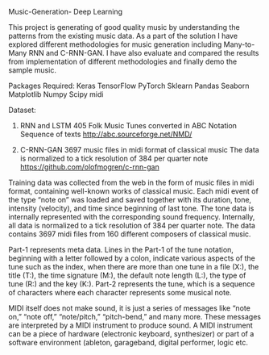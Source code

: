 Music-Generation- Deep Learning


This project is generating of good quality music by understanding the patterns from the existing music data. As a part of the solution I have explored different methodologies for music generation including Many-to-Many RNN and C-RNN-GAN. I have also evaluate and compared the results from implementation of different methodologies and finally demo the sample music.

Packages Required: Keras TensorFlow PyTorch Sklearn Pandas Seaborn Matplotlib Numpy Scipy midi

Dataset:

1. RNN and LSTM 405 Folk Music Tunes converted in ABC Notation Sequence of texts http://abc.sourceforge.net/NMD/

2. C-RNN-GAN 3697 music files in midi format of classical music The data is normalized to a tick resolution of 384 per quarter note https://github.com/olofmogren/c-rnn-gan

Training data was collected from the web in the form of music files in midi format, containing well-known works of classical music. Each midi event of the type “note on” was loaded and saved together with its duration, tone, intensity (velocity), and time since beginning of last tone. The tone data is internally represented with the corresponding sound frequency. Internally, all data is normalized to a tick resolution of 384 per quarter note. The data contains 3697 midi files from 160 different composers of classical music.

Part-1 represents meta data. Lines in the Part-1 of the tune notation, beginning with a letter followed by a colon, indicate various aspects of the tune such as the index, when there are more than one tune in a file (X:), the title (T:), the time signature (M:), the default note length (L:), the type of tune (R:) and the key (K:). Part-2 represents the tune, which is a sequence of characters where each character represents some musical note.

MIDI itself does not make sound, it is just a series of messages like “note on,” “note off,” “note/pitch,” “pitch-bend,” and many more. These messages are interpreted by a MIDI instrument to produce sound. A MIDI instrument can be a piece of hardware (electronic keyboard, synthesizer) or part of a software environment (ableton, garageband, digital performer, logic etc.
